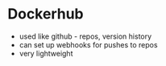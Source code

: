 # Dockerhub
- used like github - repos, version history
- can set up webhooks for pushes to repos
- very lightweight 